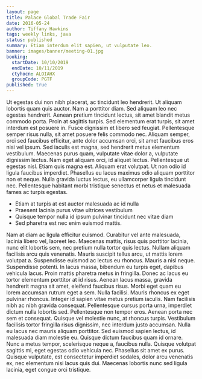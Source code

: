 ```yaml
---
layout: page
title: Palace Global Trade Fair
date: 2016-05-24
author: Tiffany Hawkins
tags: weekly links, java
status: published
summary: Etiam interdum elit sapien, ut vulputate leo.
banner: images/banner/meeting-01.jpg
booking:
  startDate: 10/10/2019
  endDate: 10/11/2019
  ctyhocn: ALOIAHX
  groupCode: PGTF
published: true
---
```

Ut egestas dui non nibh placerat, ac tincidunt leo hendrerit. Ut aliquam lobortis quam quis auctor. Nam a porttitor diam. Sed aliquam leo nec egestas hendrerit. Aenean pretium tincidunt lectus, sit amet blandit metus commodo porta. Proin at sagittis turpis. Sed elementum erat turpis, sit amet interdum est posuere in. Fusce dignissim et libero sed feugiat. Pellentesque semper risus nulla, sit amet posuere felis commodo nec. Aliquam semper, orci sed faucibus efficitur, ante dolor accumsan orci, sit amet faucibus eros nisi vel ipsum.
Sed iaculis est magna, sed hendrerit metus elementum vestibulum. Maecenas purus quam, vulputate vitae dolor a, vulputate dignissim lectus. Nam eget aliquam orci, id aliquet lectus. Pellentesque ut egestas nisl. Etiam quis magna est. Aliquam erat volutpat. Ut non odio id ligula faucibus imperdiet. Phasellus eu lacus maximus odio aliquam porttitor non et neque. Nulla gravida luctus lectus, eu ullamcorper ligula tincidunt nec. Pellentesque habitant morbi tristique senectus et netus et malesuada fames ac turpis egestas.

* Etiam at turpis at est auctor malesuada ac id nulla
* Praesent lacinia purus vitae ultrices vestibulum
* Quisque tempor nulla id ipsum pulvinar tincidunt nec vitae diam
* Sed pharetra est nec enim euismod mattis.

Nam at diam ac ligula efficitur euismod. Curabitur vel ante malesuada, lacinia libero vel, laoreet leo. Maecenas mattis, risus quis porttitor lacinia, nunc elit lobortis sem, nec pretium nulla tortor quis lectus. Nullam aliquam facilisis arcu quis venenatis. Mauris suscipit tellus arcu, ut mattis lorem volutpat a. Suspendisse euismod ac lectus eu rhoncus. Mauris a nisl neque. Suspendisse potenti. In lacus massa, bibendum eu turpis eget, dapibus vehicula lacus. Proin mattis pharetra metus in fringilla. Donec ac lacus eu tortor elementum porttitor at id risus. Aenean lacus massa, gravida hendrerit magna sit amet, eleifend faucibus risus. Morbi eget quam eu lorem accumsan rutrum eget a sem. Nulla facilisi. Mauris rhoncus ex eget pulvinar rhoncus. Integer id sapien vitae metus pretium iaculis.
Nam facilisis nibh ac nibh gravida consequat. Pellentesque cursus porta urna, imperdiet dictum nulla lobortis sed. Pellentesque non tempor eros. Aenean porta nec sem et consequat. Quisque vel molestie nunc, at rhoncus turpis. Vestibulum facilisis tortor fringilla risus dignissim, nec interdum justo accumsan. Nulla eu lacus nec mauris aliquam porttitor. Sed euismod sapien lectus, id malesuada diam molestie eu. Quisque dictum faucibus quam id ornare. Nunc a metus tempor, scelerisque neque a, faucibus nulla. Quisque volutpat sagittis mi, eget egestas odio vehicula nec. Phasellus sit amet ex purus. Quisque vulputate, est consectetur imperdiet sodales, dolor arcu venenatis ex, nec elementum nisi lacus quis dui. Maecenas lobortis nunc sed ligula lacinia, eget congue orci tristique.
